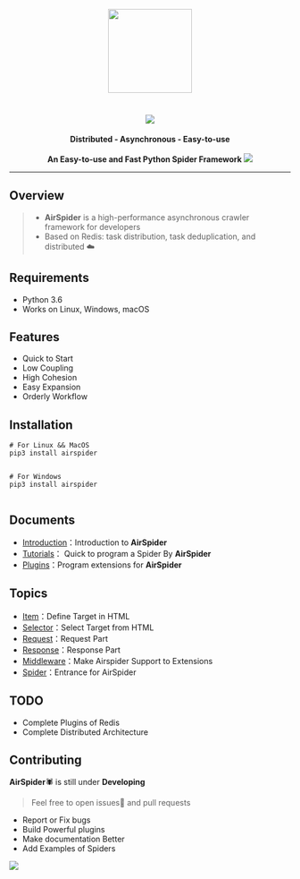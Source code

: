 <p align="center">
    <img src="https://picreso.oss-cn-beijing.aliyuncs.com/airs.png" width="150px">
  <h1 align="center"><img src="http://picreso.oss-cn-beijing.aliyuncs.com/font.png" /></h1>
  <p align="center" style="font-weight:bold">
    Distributed  -  Asynchronous  - Easy-to-use
  <br>
   <br>
 		An Easy-to-use and Fast Python Spider Framework
  <img src="http://picreso.oss-cn-beijing.aliyuncs.com/airdemo.png">
</p>




---

## Overview

> + **AirSpider** is a high-performance asynchronous crawler framework for developers 
> + Based on Redis: task distribution, task deduplication, and distributed ☁️

## Requirements

- Python 3.6
- Works on Linux, Windows, macOS

## Features

+ Quick to Start 
+ Low Coupling 
+ High Cohesion
+ Easy Expansion 
+ Orderly Workflow 

## Installation

``` shell
# For Linux && MacOS
pip3 install airspider


# For Windows
pip3 install airspider


```

  ## Documents

  + [Introduction](https://github.com/Xunzhuo/AirSpider/tree/master/Docs/cn/introduction.md)：Introduction to **AirSpider**
  + [Tutorials](https://github.com/Xunzhuo/AirSpider/tree/master/Docs/cn/tutorials.md)： Quick to program a Spider By **AirSpider**
  + [Plugins](https://github.com/Xunzhuo/AirSpider/tree/master/Docs/cn/plugins.md)：Program extensions for **AirSpider**

  ## Topics

  - [Item](https://github.com/Xunzhuo/AirSpider/tree/master/Docs/cn/topics/item.md)：Define Target in HTML
  - [Selector](https://github.com/Xunzhuo/AirSpider/tree/master/Docs/cn/topics/selector.md)：Select Target from HTML
  - [Request](https://github.com/Xunzhuo/AirSpider/tree/master/Docs/cn/topics/request.md)：Request Part
  - [Response](https://github.com/Xunzhuo/AirSpider/tree/master/Docs/cn/topics/response.md)：Response Part
  - [Middleware](https://github.com/Xunzhuo/AirSpider/tree/master/Docs/cn/topics/middleware.md)：Make Airspider Support to Extensions
  - [Spider](https://github.com/Xunzhuo/AirSpider/tree/master/Docs/cn/topics/spider.md)：Entrance for AirSpider

## TODO

+ Complete Plugins of Redis
+ Complete Distributed Architecture

## Contributing

**AirSpider**🕷️ is still under **Developing**

> Feel free to open issues💬 and pull requests

- Report or Fix bugs
- Build Powerful plugins
- Make documentation Better
- Add Examples of Spiders 

![](http://picreso.oss-cn-beijing.aliyuncs.com/monkey.jpg)